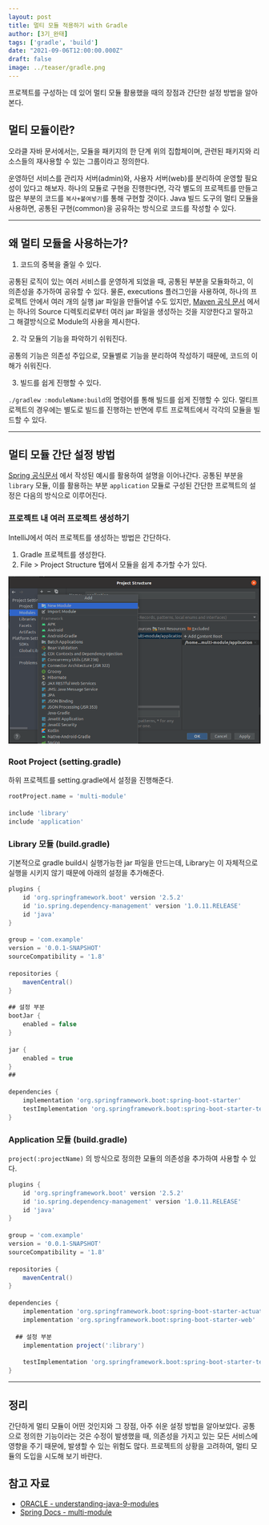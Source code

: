 ```yaml
---
layout: post  
title: 멀티 모듈 적용하기 with Gradle
author: [3기_완태]
tags: ['gradle', 'build']
date: "2021-09-06T12:00:00.000Z"
draft: false 
image: ../teaser/gradle.png
---
```


프로젝트를 구성하는 데 있어 멀티 모듈 활용했을 때의 장점과 간단한 설정 방법을 알아본다.

<!-- end -->

## 멀티 모듈이란?

오라클 자바 문서에서는, 모듈을 패키지의 한 단계 위의 집합체이며, 관련된 패키지와 리소스들의 재사용할 수 있는 그룹이라고 정의한다.

운영하던 서비스를 관리자 서버(admin)와, 사용자 서버(web)를 분리하여 운영할 필요성이 있다고 해보자. 하나의 모듈로 구현을 진행한다면, 각각 별도의 프로젝트를 만들고 많은 부분의 코드를 `복사+붙여넣기`를 통해 구현할 것이다. Java 빌드 도구의 멀티 모듈을 사용하면, 공통된 구현(common)을 공유하는 방식으로 코드를 작성할 수 있다.

---

## 왜 멀티 모듈을 사용하는가?

1. 코드의 중복을 줄일 수 있다.

공통된 로직이 있는 여러 서비스를 운영하게 되었을 때, 공통된 부분을 모듈화하고, 이 의존성을 추가하여 공유할 수 있다. 물론, executions 플러그인을 사용하여, 하나의 프로젝트 안에서 여러 개의 실행 jar 파일을 만들어낼 수도 있지만, [Maven 공식 문서](https://maven.apache.org/guides/mini/guide-using-one-source-directory.html#producing-multiple-unique-jars-from-a-single-source-directory) 에서는 하나의 Source 디렉토리로부터 여러 jar 파일을 생성하는 것을 지양한다고 말하고 그 해결방식으로 Module의 사용을 제시한다.

2. 각 모듈의 기능을 파악하기 쉬워진다.

공통의 기능은 의존성 주입으로, 모듈별로 기능을 분리하여 작성하기 때문에, 코드의 이해가 쉬워진다.

3. 빌드를 쉽게 진행할 수 있다.

`./gradlew :moduleName:build`의 명령어를 통해 빌드를 쉽게 진행할 수 있다. 멀티프로젝트의 경우에는 별도로 빌드를 진행하는 반면에 루트 프로젝트에서 각각의 모듈을 빌드할 수 있다.

---


## 멀티 모듈 간단 설정 방법

[Spring 공식문서](https://spring.io/guides/gs/multi-module/) 에서 작성된 예시를 활용하여 설명을 이어나간다. 공통된 부분을 `library` 모듈, 이를 활용하는 부분 `application` 모듈로 구성된 간단한 프로젝트의 설정은 다음의 방식으로 이루어진다.

### 프로젝트 내 여러 프로젝트 생성하기
IntelliJ에서 여러 프로젝트를 생성하는 방법은 간단하다.

1. Gradle 프로젝트를 생성한다.
2. File > Project Structure 탭에서 모듈을 쉽게 추가할 수가 있다.

![multi-module](../images/2021-09-06-multi-module.png)

### Root Project (setting.gradle)

하위 프로젝트를 setting.gradle에서 설정을 진행해준다.

```gradle
rootProject.name = 'multi-module'

include 'library'
include 'application'
```

### Library 모듈 (build.gradle)

기본적으로 gradle build시 실행가능한 jar 파일을 만드는데, Library는 이 자체적으로 실행을 시키지 않기 때문에 아래의 설정을 추가해준다.

```gradle
plugins {
	id 'org.springframework.boot' version '2.5.2'
	id 'io.spring.dependency-management' version '1.0.11.RELEASE'
	id 'java'
}

group = 'com.example'
version = '0.0.1-SNAPSHOT'
sourceCompatibility = '1.8'

repositories {
	mavenCentral()
}

## 설정 부분
bootJar {
	enabled = false
}

jar {
	enabled = true
}
##

dependencies {
	implementation 'org.springframework.boot:spring-boot-starter'
	testImplementation 'org.springframework.boot:spring-boot-starter-test'
}
```

### Application 모듈 (build.gradle)

`project(:projectName)` 의 방식으로 정의한 모듈의 의존성을 추가하여 사용할 수 있다.

```gradle
plugins {
	id 'org.springframework.boot' version '2.5.2'
	id 'io.spring.dependency-management' version '1.0.11.RELEASE'
	id 'java'
}

group = 'com.example'
version = '0.0.1-SNAPSHOT'
sourceCompatibility = '1.8'

repositories {
	mavenCentral()
}

dependencies {
	implementation 'org.springframework.boot:spring-boot-starter-actuator'
	implementation 'org.springframework.boot:spring-boot-starter-web'
  
  ## 설정 부분
	implementation project(':library')

	testImplementation 'org.springframework.boot:spring-boot-starter-test'
}
```

---

## 정리

간단하게 멀티 모듈이 어떤 것인지와 그 장점, 아주 쉬운 설정 방법을 알아보았다. 공통으로 정의한 기능이라는 것은 수정이 발생했을 때, 의존성을 가지고 있는 모든 서비스에 영향을 주기 때문에, 발생할 수 있는 위험도 많다. 프로젝트의 상황을 고려하여, 멀티 모듈의 도입을 시도해 보기 바란다.

## 참고 자료

- [ORACLE - understanding-java-9-modules](https://www.oracle.com/kr/corporate/features/understanding-java-9-modules.html)
- [Spring Docs - multi-module]([https://spring.io/guides/gs/multi-module/](https://spring.io/guides/gs/multi-module/))
